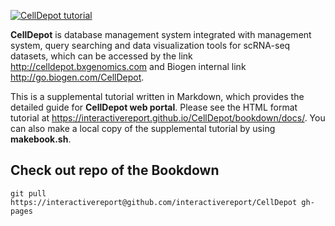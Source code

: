 [![CellDepot tutorial](https://img.shields.io/badge/CellDepot-Tutorial-salmon.svg)](https://interactivereport.github.io/CellDepot/bookdown/docs/)

**CellDepot** is database management system integrated with management system, query searching and data visualization tools for scRNA-seq datasets, which can be accessed by the link http://celldepot.bxgenomics.com and Biogen internal link http://go.biogen.com/CellDepot. 

This is a supplemental tutorial written in Markdown, which provides the detailed guide for **CellDepot web portal**. Please see the HTML format tutorial at https://interactivereport.github.io/CellDepot/bookdown/docs/. You can also make a local copy of the supplemental tutorial by using **makebook.sh**. 

## Check out repo of the Bookdown
```
git pull https://interactivereport@github.com/interactivereport/CellDepot gh-pages
```
